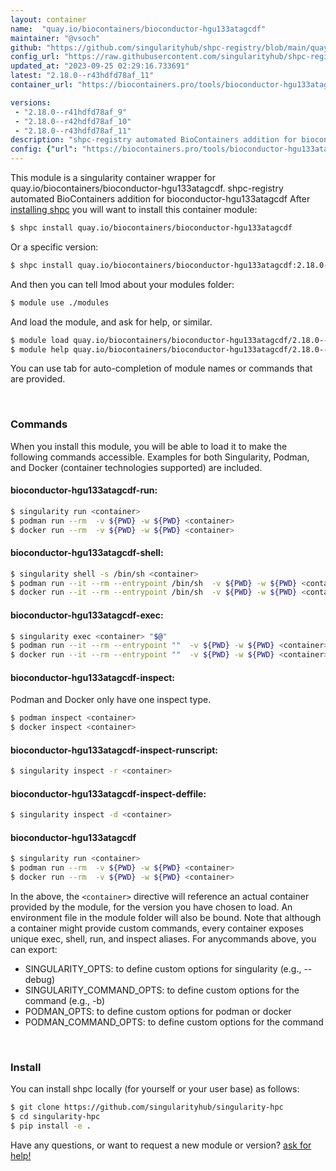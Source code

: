 ```yaml
---
layout: container
name:  "quay.io/biocontainers/bioconductor-hgu133atagcdf"
maintainer: "@vsoch"
github: "https://github.com/singularityhub/shpc-registry/blob/main/quay.io/biocontainers/bioconductor-hgu133atagcdf/container.yaml"
config_url: "https://raw.githubusercontent.com/singularityhub/shpc-registry/main/quay.io/biocontainers/bioconductor-hgu133atagcdf/container.yaml"
updated_at: "2023-09-25 02:29:16.733691"
latest: "2.18.0--r43hdfd78af_11"
container_url: "https://biocontainers.pro/tools/bioconductor-hgu133atagcdf"

versions:
 - "2.18.0--r41hdfd78af_9"
 - "2.18.0--r42hdfd78af_10"
 - "2.18.0--r43hdfd78af_11"
description: "shpc-registry automated BioContainers addition for bioconductor-hgu133atagcdf"
config: {"url": "https://biocontainers.pro/tools/bioconductor-hgu133atagcdf", "maintainer": "@vsoch", "description": "shpc-registry automated BioContainers addition for bioconductor-hgu133atagcdf", "latest": {"2.18.0--r43hdfd78af_11": "sha256:ee21f14b44b12046e72278a3f5af13a22f02b6cc9c55e4e3f2f5098e79dc02c6"}, "tags": {"2.18.0--r41hdfd78af_9": "sha256:1d8a6a33c2a1087afcc1d97a3081c2ef131723378db97ca731f7118a44fc3e15", "2.18.0--r42hdfd78af_10": "sha256:2ac5e262e42c65a32099186ad125d6b9b0f76b35737f22732d12ecd17ae8af94", "2.18.0--r43hdfd78af_11": "sha256:ee21f14b44b12046e72278a3f5af13a22f02b6cc9c55e4e3f2f5098e79dc02c6"}, "docker": "quay.io/biocontainers/bioconductor-hgu133atagcdf"}
---
```


This module is a singularity container wrapper for quay.io/biocontainers/bioconductor-hgu133atagcdf.
shpc-registry automated BioContainers addition for bioconductor-hgu133atagcdf
After [installing shpc](#install) you will want to install this container module:


```bash
$ shpc install quay.io/biocontainers/bioconductor-hgu133atagcdf
```

Or a specific version:

```bash
$ shpc install quay.io/biocontainers/bioconductor-hgu133atagcdf:2.18.0--r43hdfd78af_11
```

And then you can tell lmod about your modules folder:

```bash
$ module use ./modules
```

And load the module, and ask for help, or similar.

```bash
$ module load quay.io/biocontainers/bioconductor-hgu133atagcdf/2.18.0--r43hdfd78af_11
$ module help quay.io/biocontainers/bioconductor-hgu133atagcdf/2.18.0--r43hdfd78af_11
```

You can use tab for auto-completion of module names or commands that are provided.

<br>

### Commands

When you install this module, you will be able to load it to make the following commands accessible.
Examples for both Singularity, Podman, and Docker (container technologies supported) are included.

#### bioconductor-hgu133atagcdf-run:

```bash
$ singularity run <container>
$ podman run --rm  -v ${PWD} -w ${PWD} <container>
$ docker run --rm  -v ${PWD} -w ${PWD} <container>
```

#### bioconductor-hgu133atagcdf-shell:

```bash
$ singularity shell -s /bin/sh <container>
$ podman run --it --rm --entrypoint /bin/sh  -v ${PWD} -w ${PWD} <container>
$ docker run --it --rm --entrypoint /bin/sh  -v ${PWD} -w ${PWD} <container>
```

#### bioconductor-hgu133atagcdf-exec:

```bash
$ singularity exec <container> "$@"
$ podman run --it --rm --entrypoint ""  -v ${PWD} -w ${PWD} <container> "$@"
$ docker run --it --rm --entrypoint ""  -v ${PWD} -w ${PWD} <container> "$@"
```

#### bioconductor-hgu133atagcdf-inspect:

Podman and Docker only have one inspect type.

```bash
$ podman inspect <container>
$ docker inspect <container>
```

#### bioconductor-hgu133atagcdf-inspect-runscript:

```bash
$ singularity inspect -r <container>
```

#### bioconductor-hgu133atagcdf-inspect-deffile:

```bash
$ singularity inspect -d <container>
```



#### bioconductor-hgu133atagcdf

```bash
$ singularity run <container>
$ podman run --rm  -v ${PWD} -w ${PWD} <container>
$ docker run --rm  -v ${PWD} -w ${PWD} <container>
```


In the above, the `<container>` directive will reference an actual container provided
by the module, for the version you have chosen to load. An environment file in the
module folder will also be bound. Note that although a container
might provide custom commands, every container exposes unique exec, shell, run, and
inspect aliases. For anycommands above, you can export:

 - SINGULARITY_OPTS: to define custom options for singularity (e.g., --debug)
 - SINGULARITY_COMMAND_OPTS: to define custom options for the command (e.g., -b)
 - PODMAN_OPTS: to define custom options for podman or docker
 - PODMAN_COMMAND_OPTS: to define custom options for the command

<br>

### Install

You can install shpc locally (for yourself or your user base) as follows:

```bash
$ git clone https://github.com/singularityhub/singularity-hpc
$ cd singularity-hpc
$ pip install -e .
```

Have any questions, or want to request a new module or version? [ask for help!](https://github.com/singularityhub/singularity-hpc/issues)